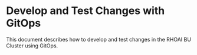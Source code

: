 # Develop and Test Changes with GitOps

This document describes how to develop and test changes in the RHOAI BU Cluster using GitOps.

